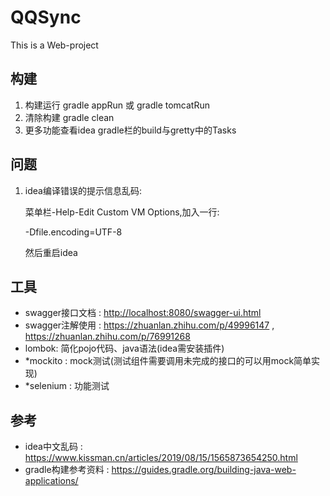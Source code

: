 # QQSync
 This is a Web-project

## 构建
1. 构建运行 gradle appRun 或 gradle tomcatRun
2. 清除构建 gradle clean
3. 更多功能查看idea gradle栏的build与gretty中的Tasks

## 问题
1. idea编译错误的提示信息乱码: 
   
   菜单栏-Help-Edit Custom VM Options,加入一行:
   
   -Dfile.encoding=UTF-8
   
   然后重启idea

## 工具
+ swagger接口文档 : <http://localhost:8080/swagger-ui.html>
+ swagger注解使用 : <https://zhuanlan.zhihu.com/p/49996147> , <https://zhuanlan.zhihu.com/p/76991268>
+ lombok: 简化pojo代码、java语法(idea需安装插件)
+ *mockito : mock测试(测试组件需要调用未完成的接口的可以用mock简单实现)
+ *selenium : 功能测试

## 参考
+ idea中文乱码 : <https://www.kissman.cn/articles/2019/08/15/1565873654250.html>
+ gradle构建参考资料 : <https://guides.gradle.org/building-java-web-applications/>
